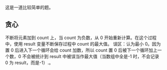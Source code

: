 这是一道比较简单的题。
## 贪心
不断将元素加到 count 上，当 count 为负数，从 0 开始重新计算。在这个过程中，使用 result 变量不断保存过程中 count 的最大值。
误区：认为最小 0。因为置 0 后进入下一个循环会给 count 加数，所以 count 置 0 后被下一个循环加上一个数，0 不会被统计到 result 中被误当作最大值（当数组中全是-1 时，不会记录 0 为 result，而是-1）.。
